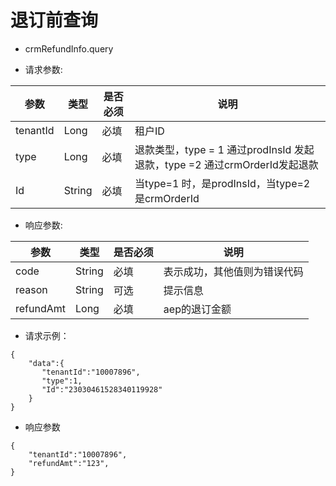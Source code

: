 # 退订前查询

- crmRefundInfo.query

- 请求参数:  

| 参数 | 类型 | 是否必须 |说明 |
| ---- | ---- | ---- | ---- |
|tenantId|Long|必填|租户ID|
|type|Long|必填|退款类型，type = 1 通过prodInsId 发起退款，type =2 通过crmOrderId发起退款|
|Id|String|必填|当type=1 时，是prodInsId，当type=2 是crmOrderId|

- 响应参数:

| 参数 | 类型 | 是否必须 |说明 |
| ---- | ---- | ---- | ---- |
|code|String|必填| 表示成功，其他值则为错误代码|
|reason|String|可选|提示信息|
|refundAmt|Long|必填|aep的退订金额|

- 请求示例：  

```
{
    "data":{
       "tenantId":"10007896",
       "type":1,
       "Id":"23030461528340119928"
    }
}
```

- 响应参数

```
{
    "tenantId":"10007896",
    "refundAmt":"123",
}
```